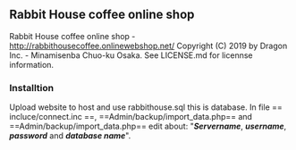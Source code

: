 ## Rabbit House coffee online shop

Rabbit House coffee online shop - http://rabbithousecoffee.onlinewebshop.net/
Copyright (C) 2019 by Dragon Inc. - Minamisenba Chuo-ku Osaka.
See LICENSE.md for licennse information.

### Installtion
Upload website to host and use rabbithouse.sql this is database.
In file == incluce/connect.inc ==, ==Admin/backup/import_data.php== and ==Admin/backup/import_data.php== edit about: "***Servername***, ***username***, ***password*** and ***database name***".
